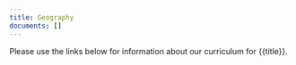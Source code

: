 ```yaml
---
title: Geography
documents: []
---
```


Please use the links below for information about our curriculum for {{title}}.

